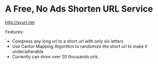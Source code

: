 
# A Free, No Ads Shorten URL Service
http://syurl.net

Features:
* Compress any long url to a short url with only six letters
* Use Cantor Mapping Algorithm to randomize the short url to make it undecipherable
* Currently can store over 20 thousands urls.
